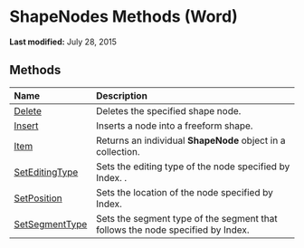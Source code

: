 
# ShapeNodes Methods (Word)

 **Last modified:** July 28, 2015


## Methods



|**Name**|**Description**|
|:-----|:-----|
| [Delete](1c90b38d-a108-83c7-675a-39fe66d3d261.md)|Deletes the specified shape node.|
| [Insert](a0a8a577-b0c5-fad8-da21-f3adbbdde085.md)|Inserts a node into a freeform shape.|
| [Item](c0c0adc5-4f00-33b5-b0bd-1920a56512df.md)|Returns an individual  **ShapeNode** object in a collection.|
| [SetEditingType](315a8a0d-0caa-278d-af0e-91b468b694ab.md)|Sets the editing type of the node specified by Index. .|
| [SetPosition](0675ff22-1717-5fc6-2c07-c7ac53196c88.md)|Sets the location of the node specified by Index.|
| [SetSegmentType](8afa8b4b-73bf-e64b-b6fa-427e891a9e07.md)|Sets the segment type of the segment that follows the node specified by Index.|
